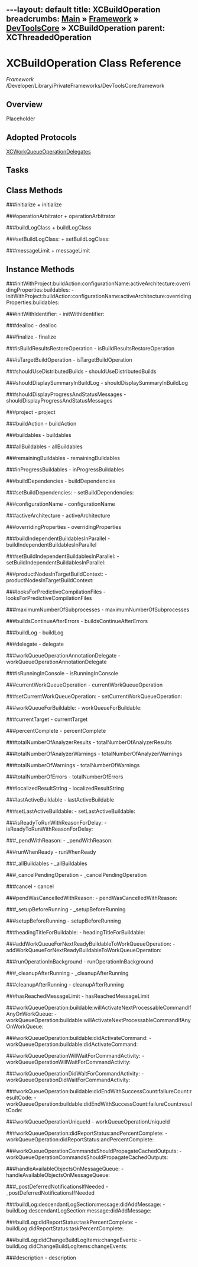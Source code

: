 ---layout: default
title: XCBuildOperation
breadcrumbs: <a href="/index.html">Main</a> &raquo; <a href="/Frameworks.html">Framework</a> &raquo; <a href="/Frameworks/DevToolsCore.html">DevToolsCore</a> &raquo; XCBuildOperation
parent: XCThreadedOperation 
---
# XCBuildOperation Class Reference

*Framework* /Developer/Library/PrivateFrameworks/DevToolsCore.framework

## Overview

Placeholder

## Adopted Protocols

[XCWorkQueueOperationDelegates]()

## Tasks

## Class Methods

<a name="+initialize"></a>
###initialize
    + initialize

<a name="+operationArbitrator"></a>
###operationArbitrator
    + operationArbitrator

<a name="+buildLogClass"></a>
###buildLogClass
    + buildLogClass

<a name="+setBuildLogClass:"></a>
###setBuildLogClass:
    + setBuildLogClass:

<a name="+messageLimit"></a>
###messageLimit
    + messageLimit

## Instance Methods

<a name="-initWithProject:buildAction:configurationName:activeArchitecture:overridingProperties:buildables:"></a>
###initWithProject:buildAction:configurationName:activeArchitecture:overridingProperties:buildables:
    - initWithProject:buildAction:configurationName:activeArchitecture:overridingProperties:buildables:

<a name="-initWithIdentifier:"></a>
###initWithIdentifier:
    - initWithIdentifier:

<a name="-dealloc"></a>
###dealloc
    - dealloc

<a name="-finalize"></a>
###finalize
    - finalize

<a name="-isBuildResultsRestoreOperation"></a>
###isBuildResultsRestoreOperation
    - isBuildResultsRestoreOperation

<a name="-isTargetBuildOperation"></a>
###isTargetBuildOperation
    - isTargetBuildOperation

<a name="-shouldUseDistributedBuilds"></a>
###shouldUseDistributedBuilds
    - shouldUseDistributedBuilds

<a name="-shouldDisplaySummaryInBuildLog"></a>
###shouldDisplaySummaryInBuildLog
    - shouldDisplaySummaryInBuildLog

<a name="-shouldDisplayProgressAndStatusMessages"></a>
###shouldDisplayProgressAndStatusMessages
    - shouldDisplayProgressAndStatusMessages

<a name="-project"></a>
###project
    - project

<a name="-buildAction"></a>
###buildAction
    - buildAction

<a name="-buildables"></a>
###buildables
    - buildables

<a name="-allBuildables"></a>
###allBuildables
    - allBuildables

<a name="-remainingBuildables"></a>
###remainingBuildables
    - remainingBuildables

<a name="-inProgressBuildables"></a>
###inProgressBuildables
    - inProgressBuildables

<a name="-buildDependencies"></a>
###buildDependencies
    - buildDependencies

<a name="-setBuildDependencies:"></a>
###setBuildDependencies:
    - setBuildDependencies:

<a name="-configurationName"></a>
###configurationName
    - configurationName

<a name="-activeArchitecture"></a>
###activeArchitecture
    - activeArchitecture

<a name="-overridingProperties"></a>
###overridingProperties
    - overridingProperties

<a name="-buildIndependentBuildablesInParallel"></a>
###buildIndependentBuildablesInParallel
    - buildIndependentBuildablesInParallel

<a name="-setBuildIndependentBuildablesInParallel:"></a>
###setBuildIndependentBuildablesInParallel:
    - setBuildIndependentBuildablesInParallel:

<a name="-productNodesInTargetBuildContext:"></a>
###productNodesInTargetBuildContext:
    - productNodesInTargetBuildContext:

<a name="-looksForPredictiveCompilationFiles"></a>
###looksForPredictiveCompilationFiles
    - looksForPredictiveCompilationFiles

<a name="-maximumNumberOfSubprocesses"></a>
###maximumNumberOfSubprocesses
    - maximumNumberOfSubprocesses

<a name="-buildsContinueAfterErrors"></a>
###buildsContinueAfterErrors
    - buildsContinueAfterErrors

<a name="-buildLog"></a>
###buildLog
    - buildLog

<a name="-delegate"></a>
###delegate
    - delegate

<a name="-workQueueOperationAnnotationDelegate"></a>
###workQueueOperationAnnotationDelegate
    - workQueueOperationAnnotationDelegate

<a name="-isRunningInConsole"></a>
###isRunningInConsole
    - isRunningInConsole

<a name="-currentWorkQueueOperation"></a>
###currentWorkQueueOperation
    - currentWorkQueueOperation

<a name="-setCurrentWorkQueueOperation:"></a>
###setCurrentWorkQueueOperation:
    - setCurrentWorkQueueOperation:

<a name="-workQueueForBuildable:"></a>
###workQueueForBuildable:
    - workQueueForBuildable:

<a name="-currentTarget"></a>
###currentTarget
    - currentTarget

<a name="-percentComplete"></a>
###percentComplete
    - percentComplete

<a name="-totalNumberOfAnalyzerResults"></a>
###totalNumberOfAnalyzerResults
    - totalNumberOfAnalyzerResults

<a name="-totalNumberOfAnalyzerWarnings"></a>
###totalNumberOfAnalyzerWarnings
    - totalNumberOfAnalyzerWarnings

<a name="-totalNumberOfWarnings"></a>
###totalNumberOfWarnings
    - totalNumberOfWarnings

<a name="-totalNumberOfErrors"></a>
###totalNumberOfErrors
    - totalNumberOfErrors

<a name="-localizedResultString"></a>
###localizedResultString
    - localizedResultString

<a name="-lastActiveBuildable"></a>
###lastActiveBuildable
    - lastActiveBuildable

<a name="-setLastActiveBuildable:"></a>
###setLastActiveBuildable:
    - setLastActiveBuildable:

<a name="-isReadyToRunWithReasonForDelay:"></a>
###isReadyToRunWithReasonForDelay:
    - isReadyToRunWithReasonForDelay:

<a name="-_pendWithReason:"></a>
###_pendWithReason:
    - _pendWithReason:

<a name="-runWhenReady"></a>
###runWhenReady
    - runWhenReady

<a name="-_allBuildables"></a>
###_allBuildables
    - _allBuildables

<a name="-_cancelPendingOperation"></a>
###_cancelPendingOperation
    - _cancelPendingOperation

<a name="-cancel"></a>
###cancel
    - cancel

<a name="-pendWasCancelledWithReason:"></a>
###pendWasCancelledWithReason:
    - pendWasCancelledWithReason:

<a name="-_setupBeforeRunning"></a>
###_setupBeforeRunning
    - _setupBeforeRunning

<a name="-setupBeforeRunning"></a>
###setupBeforeRunning
    - setupBeforeRunning

<a name="-headingTitleForBuildable:"></a>
###headingTitleForBuildable:
    - headingTitleForBuildable:

<a name="-addWorkQueueForNextReadyBuildableToWorkQueueOperation:"></a>
###addWorkQueueForNextReadyBuildableToWorkQueueOperation:
    - addWorkQueueForNextReadyBuildableToWorkQueueOperation:

<a name="-runOperationInBackground"></a>
###runOperationInBackground
    - runOperationInBackground

<a name="-_cleanupAfterRunning"></a>
###_cleanupAfterRunning
    - _cleanupAfterRunning

<a name="-cleanupAfterRunning"></a>
###cleanupAfterRunning
    - cleanupAfterRunning

<a name="-hasReachedMessageLimit"></a>
###hasReachedMessageLimit
    - hasReachedMessageLimit

<a name="-workQueueOperation:buildable:willActivateNextProcessableCommandIfAnyOnWorkQueue:"></a>
###workQueueOperation:buildable:willActivateNextProcessableCommandIfAnyOnWorkQueue:
    - workQueueOperation:buildable:willActivateNextProcessableCommandIfAnyOnWorkQueue:

<a name="-workQueueOperation:buildable:didActivateCommand:"></a>
###workQueueOperation:buildable:didActivateCommand:
    - workQueueOperation:buildable:didActivateCommand:

<a name="-workQueueOperationWillWaitForCommandActivity:"></a>
###workQueueOperationWillWaitForCommandActivity:
    - workQueueOperationWillWaitForCommandActivity:

<a name="-workQueueOperationDidWaitForCommandActivity:"></a>
###workQueueOperationDidWaitForCommandActivity:
    - workQueueOperationDidWaitForCommandActivity:

<a name="-workQueueOperation:buildable:didEndWithSuccessCount:failureCount:resultCode:"></a>
###workQueueOperation:buildable:didEndWithSuccessCount:failureCount:resultCode:
    - workQueueOperation:buildable:didEndWithSuccessCount:failureCount:resultCode:

<a name="-workQueueOperationUniqueId"></a>
###workQueueOperationUniqueId
    - workQueueOperationUniqueId

<a name="-workQueueOperation:didReportStatus:andPercentComplete:"></a>
###workQueueOperation:didReportStatus:andPercentComplete:
    - workQueueOperation:didReportStatus:andPercentComplete:

<a name="-workQueueOperationCommandsShouldPropagateCachedOutputs:"></a>
###workQueueOperationCommandsShouldPropagateCachedOutputs:
    - workQueueOperationCommandsShouldPropagateCachedOutputs:

<a name="-handleAvailableObjectsOnMessageQueue:"></a>
###handleAvailableObjectsOnMessageQueue:
    - handleAvailableObjectsOnMessageQueue:

<a name="-_postDeferredNotificationsIfNeeded"></a>
###_postDeferredNotificationsIfNeeded
    - _postDeferredNotificationsIfNeeded

<a name="-buildLog:descendantLogSection:message:didAddMessage:"></a>
###buildLog:descendantLogSection:message:didAddMessage:
    - buildLog:descendantLogSection:message:didAddMessage:

<a name="-buildLog:didReportStatus:taskPercentComplete:"></a>
###buildLog:didReportStatus:taskPercentComplete:
    - buildLog:didReportStatus:taskPercentComplete:

<a name="-buildLog:didChangeBuildLogItems:changeEvents:"></a>
###buildLog:didChangeBuildLogItems:changeEvents:
    - buildLog:didChangeBuildLogItems:changeEvents:

<a name="-description"></a>
###description
    - description

